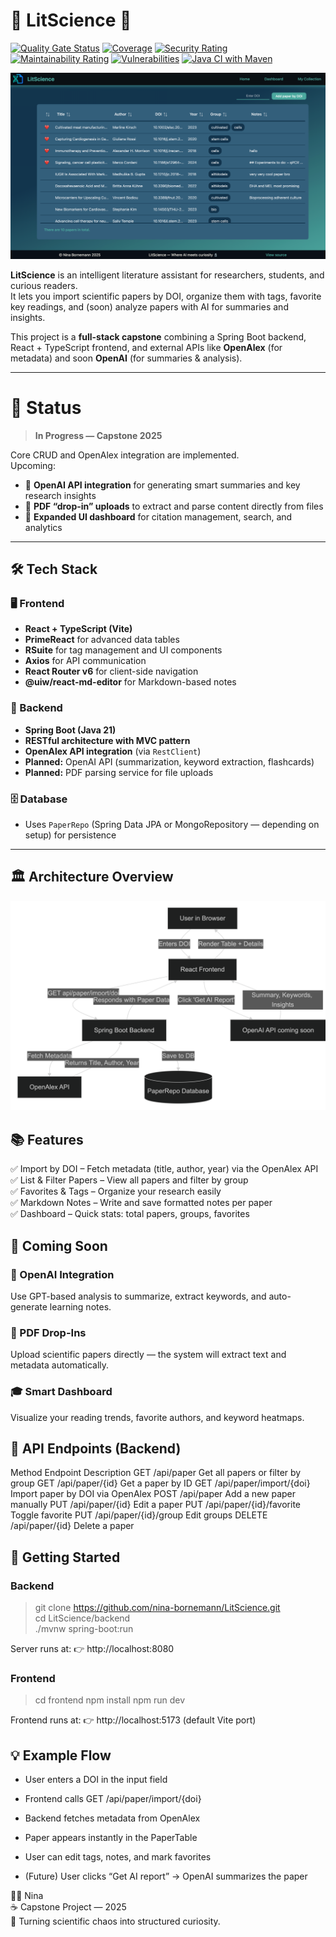 # 🧬 LitScience 🧪

[![Quality Gate Status](https://sonarcloud.io/api/project_badges/measure?project=litscience_LitScience_backend&metric=alert_status)](https://sonarcloud.io/summary/new_code?id=litscience_LitScience_backend) [![Coverage](https://sonarcloud.io/api/project_badges/measure?project=litscience_LitScience_backend&metric=coverage)](https://sonarcloud.io/summary/new_code?id=litscience_LitScience_backend) [![Security Rating](https://sonarcloud.io/api/project_badges/measure?project=litscience_LitScience_backend&metric=security_rating)](https://sonarcloud.io/summary/new_code?id=litscience_LitScience_backend) [![Maintainability Rating](https://sonarcloud.io/api/project_badges/measure?project=litscience_LitScience_backend&metric=sqale_rating)](https://sonarcloud.io/summary/new_code?id=litscience_LitScience_backend) [![Vulnerabilities](https://sonarcloud.io/api/project_badges/measure?project=litscience_LitScience_backend&metric=vulnerabilities)](https://sonarcloud.io/summary/new_code?id=litscience_LitScience_backend) [![Java CI with Maven](https://github.com/nina-bornemann/LitScience/actions/workflows/maven.yml/badge.svg)](https://github.com/nina-bornemann/LitScience/actions/workflows/maven.yml)


![website](docs/img.png)


**LitScience** is an intelligent literature assistant for 
researchers, students, and curious readers.  
It lets you import scientific papers by DOI, organize them with 
tags, favorite key readings, and (soon) analyze papers with AI for 
summaries and insights.

This project is a **full-stack capstone** combining a Spring Boot 
backend, React + TypeScript frontend, and external APIs like 
**OpenAlex** (for metadata) and soon **OpenAI** (for summaries & analysis).

---
# 🚧 Status
> **In Progress — Capstone 2025**

Core CRUD and OpenAlex integration are implemented.  
Upcoming:
- 🧩 **OpenAI API integration** for generating smart summaries and key research insights
- 📄 **PDF “drop-in” uploads** to extract and parse content directly from files
- 🎨 **Expanded UI dashboard** for citation management, search, and analytics

---

## 🛠️ Tech Stack

### 🖥️ Frontend
- **React + TypeScript (Vite)**
- **PrimeReact** for advanced data tables
- **RSuite** for tag management and UI components
- **Axios** for API communication
- **React Router v6** for client-side navigation
- **@uiw/react-md-editor** for Markdown-based notes

### 🧩 Backend
- **Spring Boot (Java 21)**
- **RESTful architecture with MVC pattern**
- **OpenAlex API integration** (via `RestClient`)
- **Planned:** OpenAI API (summarization, keyword extraction, flashcards)
- **Planned:** PDF parsing service for file uploads

### 🗄️ Database
- Uses `PaperRepo` (Spring Data JPA or MongoRepository — depending on setup) for persistence

---

## 🏛️ Architecture Overview

![diagram](docs/diagram-4x.png)

## 📚 Features  
✅ Import by DOI – Fetch metadata (title, author, year) via the OpenAlex API  
✅ List & Filter Papers – View all papers and filter by group  
✅ Favorites & Tags – Organize your research easily  
✅ Markdown Notes – Write and save formatted notes per paper  
✅ Dashboard – Quick stats: total papers, groups, favorites  

## 🔮 Coming Soon  
### 🚀 OpenAI Integration  
Use GPT-based analysis to summarize, extract keywords, and auto-generate learning notes.

### 📄 PDF Drop-Ins
Upload scientific papers directly — the system will extract text and metadata automatically.

### 🎓 Smart Dashboard
Visualize your reading trends, favorite authors, and keyword heatmaps.

## 🧠 API Endpoints (Backend)
Method	Endpoint	Description
GET	/api/paper	Get all papers or filter by group
GET	/api/paper/{id}	Get a paper by ID
GET	/api/paper/import/{doi}	Import paper by DOI via OpenAlex
POST	/api/paper	Add a new paper manually
PUT	/api/paper/{id}	Edit a paper
PUT	/api/paper/{id}/favorite	Toggle favorite
PUT	/api/paper/{id}/group	Edit groups
DELETE	/api/paper/{id}	Delete a paper

## 🚀 Getting Started
### Backend

> git clone https://github.com/nina-bornemann/LitScience.git  
> cd LitScience/backend  
> ./mvnw spring-boot:run  

Server runs at:
👉 http://localhost:8080

### Frontend
> cd frontend
> npm install
> npm run dev

Frontend runs at:
👉 http://localhost:5173 (default Vite port)

## 💡 Example Flow
- User enters a DOI in the input field

- Frontend calls GET /api/paper/import/{doi}

- Backend fetches metadata from OpenAlex

- Paper appears instantly in the PaperTable

- User can edit tags, notes, and mark favorites

- (Future) User clicks “Get AI report” → OpenAI summarizes the paper

👩‍🔬 Nina  
☕️ Capstone Project — 2025  
🧬 Turning scientific chaos into structured curiosity.

